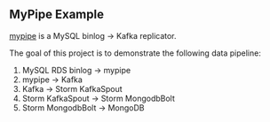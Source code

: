 MyPipe Example
--------------

[mypipe](https://github.com/mardambey/mypipe) is a MySQL binlog -> Kafka replicator.

The goal of this project is to demonstrate the following data pipeline:

1. MySQL RDS binlog -> mypipe
2. mypipe -> Kafka
3. Kafka -> Storm KafkaSpout
4. Storm KafkaSpout -> Storm MongodbBolt
5. Storm MongodbBolt -> MongoDB
